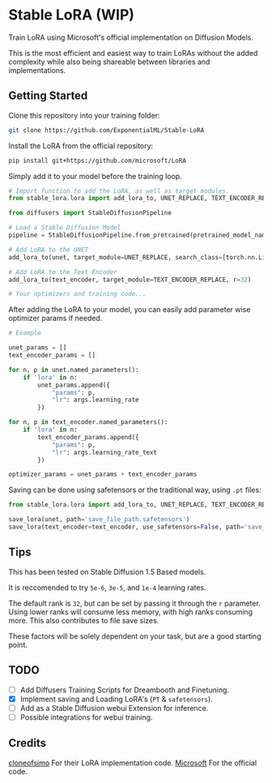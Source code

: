 # Stable LoRA (WIP)
Train LoRA using Microsoft's official implementation on Diffusion Models.

This is the most efficient and easiest way to train LoRAs without the added complexity while also being shareable between libraries and implementations. 

## Getting Started

Clone this repository into your training folder:

```bash
git clone https://github.com/ExponentialML/Stable-LoRA
```

Install the LoRA from the official repository:

```bash
pip install git+https://github.com/microsoft/LoRA
```

Simply add it to your model before the training loop.

```python
# Import function to add the LoRA, as well as target modules.
from stable_lora.lora import add_lora_to, UNET_REPLACE, TEXT_ENCODER_REPLACE

from diffusers import StableDiffusionPipeline

# Load a Stable Diffusion Model
pipeline = StableDiffusionPipeline.from_pretrained(pretrained_model_name_or_path)

# Add LoRA to the UNET
add_lora_to(unet, target_module=UNET_REPLACE, search_class=[torch.nn.Linear, torch.nn.Conv2d], r=32)

# Add LoRA to the Text Encoder
add_lora_to(text_encoder, target_module=TEXT_ENCODER_REPLACE, r=32)

# Your optimizers and training code...
```

After adding the LoRA to your model, you can easily add parameter wise optimizer params if needed.

```python
# Example

unet_params = []
text_encoder_params = []

for n, p in unet.named_parameters():
    if 'lora' in n:
        unet_params.append({
            "params": p, 
            "lr": args.learning_rate
        })

for n, p in text_encoder.named_parameters():
    if 'lora' in n:
        text_encoder_params.append({
            "params": p, 
            "lr": args.learning_rate_text
        })

optimizer_params = unet_params + text_encoder_params
```

Saving can be done using safetensors or the traditional way, using `.pt` files:

```python
from stable_lora.lora import add_lora_to, UNET_REPLACE, TEXT_ENCODER_REPLACE

save_lora(unet, path='save_file_path.safetensors')
save_lora(text_encoder=text_encoder, use_safetensors=False, path='save_file_path.pt')

```

## Tips

This has been tested on Stable Diffusion 1.5 Based models.

It is reccomended to try `5e-6`, `3e-5`, and `1e-4` learning rates. 

The default rank is `32`, but can be set by passing it through the `r` parameter. Using lower ranks will consume less memory, with high ranks consuming more. 
This also contributes to file save sizes.

These factors will be solely dependent on your task, but are a good starting point.

## TODO
- [ ] Add Diffusers Training Scripts for Dreambooth and Finetuning.
- [x] Implement saving and Loading LoRA's (`PT` & `safetensors`).
- [ ] Add as a Stable Diffusion webui Extension for inference.
- [ ] Possible integrations for webui training.

## Credits
[cloneofsimo](https://github.com/cloneofsimo/lora) For their LoRA implementation code.
[Microsoft](https://github.com/microsoft/LoRA) For the official code.

